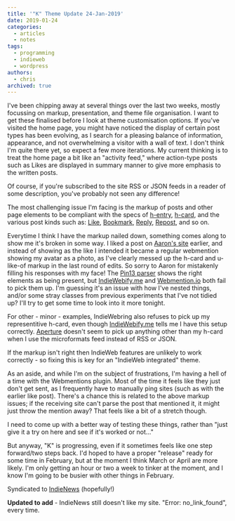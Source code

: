```yaml
---
title: '"K" Theme Update 24-Jan-2019'
date: 2019-01-24
categories:
  - articles
  - notes
tags:
  - programming
  - indieweb
  - wordpress
authors:
  - chris
archived: true
---
```


I've been chipping away at several things over the last two weeks, mostly focussing on markup, presentation, and theme file organisation. I want to get these finalised before I look at theme customisation options. If you've visited the home page, you might have noticed the display of certain post types has been evolving, as I search for a pleasing balance of information, appearance, and not overwhelming a visitor with a wall of text. I don't think I'm quite there yet, so expect a few more iterations. My current thinking is to treat the home page a bit like an "activity feed," where action-type posts such as Likes are displayed in summary manner to give more emphasis to the written posts.

Of course, if you're subscribed to the site RSS or JSON feeds in a reader of some description, you've probably not seen any difference!

The most challenging issue I'm facing is the markup of posts and other page elements to be compliant with the specs of [h-entry](http://microformats.org/wiki/h-entry), [h-card](http://microformats.org/wiki/h-card), and the various post kinds such as: [Like](https://indieweb.org/likes), [Bookmark](https://indieweb.org/bookmark), [Reply](https://indieweb.org/reply), [Repost](https://indieweb.org/repost), and so on.

Everytime I think I have the markup nailed down, something comes along to show me it's broken in some way. I liked a post on [Aaron's site](http://aaronparecki.com/) earlier, and instead of showing as the like I intended it became a regular webmention showing my avatar as a photo, as I've clearly messed up the h-card and u-like-of markup in the last round of edits. So sorry to Aaron for mistakenly filling his responses with my face! The [Pin13 parser](http://pin13.net/mf2/?url=https%3A%2F%2Fmrkapowski.com%2F2019%2F01%2F6532.html) shows the right elements as being present, but [IndieWebify.me](https://indiewebify.me/validate-h-entry/?url=https%3A%2F%2Fmrkapowski.com%2F2019%2F01%2F6532.html) and [Webmention.io](https://webmention.io/aaronpk/webmention/Dim9AB0WsqfwYrcvjKR5) both fail to pick them up. I'm guessing it's an issue with how I've nested things, and/or some stray classes from previous experiments that I've not tidied up? I'll try to get some time to look into it more tonight.

For other - minor - examples, IndieWebring also refuses to pick up my representitive h-card, even though [IndieWebify.me](https://indiewebify.me/validate-h-card/?url=https%3A%2F%2Fmrkapowski.com) tells me I have this setup correctly. [Aperture](http://aperture.p3k.io/) doesn't seem to pick up anything other than my h-card when I use the microformats feed instead of RSS or JSON.

If the markup isn't right then IndieWeb features are unlikely to work correctly - so fixing this is key for an "IndieWeb integrated" theme.

As an aside, and while I'm on the subject of frustrations, I'm having a hell of a time with the Webmentions plugin. Most of the time it feels like they just don't get sent, as I frequently have to manually ping sites (such as with the earlier like post). There's a chance this is related to the above markup issues; if the receiving site can't parse the post that mentioned it, it might just throw the mention away? That feels like a bit of a stretch though.

I need to come up with a better way of testing these things, rather than "just give it a try on here and see if it's worked or not..."

But anyway, "K" is progressing, even if it sometimes feels like one step forward/two steps back. I'd hoped to have a proper "release" ready for some time in February, but at the moment I think March or April are more likely. I'm only getting an hour or two a week to tinker at the moment, and I know I'm going to be busier with other things in February.

Syndicated to [IndieNews](https://news.indieweb.org/en) (hopefully!)

**Updated to add** - IndieNews still doesn't like my site. "Error: no_link_found", every time.
